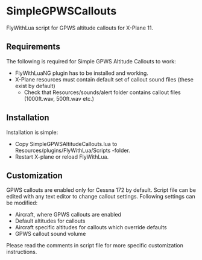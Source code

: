 # SimpleGPWSCallouts
FlyWithLua script for GPWS altitude callouts for X-Plane 11.

## Requirements
The following is required for Simple GPWS Altitude Callouts to work:
* FlyWithLuaNG plugin has to be installed and working.
* X-Plane resources must contain default set of callout sound files (these exist by default)
  * Check that Resources/sounds/alert folder contains callout files (1000ft.wav, 500ft.wav etc.)

## Installation
Installation is simple:
* Copy SimpleGPWSAltitudeCallouts.lua to Resources/plugins/FlyWithLua/Scripts -folder.
* Restart X-plane or reload FlyWithLua.

## Customization
GPWS callouts are enabled only for Cessna 172 by default. Script file can be edited with any text editor to change callout settings. Following settings can be modified:
* Aircraft, where GPWS callouts are enabled
* Default altitudes for callouts
* Aircraft specific altitudes for callouts which override defaults
* GPWS callout sound volume

Please read the comments in script file for more specific customization instructions.
